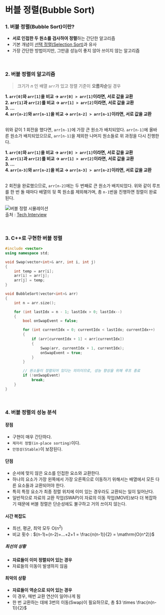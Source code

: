 # 버블 정렬(Bubble Sort)

### 1. 버블 정렬(Bubble Sort)이란?

- **서로 인접한 두 원소를 검사하여 정렬**하는 간단한 알고리즘
- 기본 개념이 [선택 정렬(Selection Sort)](선택%20정렬(Selection%20Sort).md)과 유사
- 가장 간단한 방법이지만, 그만큼 성능이 좋지 않아 쓰이지 않는 알고리즘
<br>

### 2. 버블 정렬의 알고리즘

> 크기가 $n$ 인 배열 `arr`가 있고 정렬 기준이 **오름차순**일 경우  

**1. `arr[0]`와 `arr[1]`을 비교 → `arr[0] > arr[1]`이라면, 서로 값을 교환**  
**2. `arr[1]`과 `arr[2]`를 비교 → `arr[1] > arr[2]`이라면, 서로 값을 교환**  
**3. ...**  
**4. `arr[n-2]`와 `arr[n-1]`을 비교 → `arr[n-2] > arr[n-1]`이라면, 서로 값을 교환**  
<br>

위와 같이 1 회전을 했다면, `arr[n-1]`에 가장 큰 원소가 배치되었다. `arr[n-1]`에 올바른 원소가 배치되었으므로, `arr[n-1]`을 제외한 나머지 원소들로 위 과정을 다시 진행한다.
<br>

**1. `arr[0]`와 `arr[1]`을 비교 → `arr[0] > arr[1]`이라면, 서로 값을 교환**  
**2. `arr[1]`과 `arr[2]`를 비교 → `arr[1] > arr[2]`이라면, 서로 값을 교환**  
**3. ...**  
**4. `arr[n-3]`와 `arr[n-2]`을 비교 → `arr[n-3] > arr[n-2]`이라면, 서로 값을 교환**  
<br>

2 회전을 완료했으므로, `arr[n-2]`에는 두 번째로 큰 원소가 배치되었다. 위와 같이 루프를 한 번 돌 때마다 배열의 뒷 쪽 원소를 제외해가며, 총 `n-1`번을 진행하면 정렬이 완료된다. 

![버블 정렬 시뮬레이션](https://github.com/GimunLee/tech-refrigerator/raw/master/Algorithm/resources/bubble-sort-001.gif)  
출처 : [Tech Interview](https://gyoogle.dev/blog/algorithm/Bubble%20Sort.html)

<br>

### 3. C++로 구현한 버블 정렬

```cpp
#include <vector>
using namespace std;

void Swap(vector<int>& arr, int i, int j)
{
	int temp = arr[i];
	arr[i] = arr[j];
	arr[j] = temp;
}

void BubbleSort(vector<int>& arr)
{
	int n = arr.size();

	for (int lastIdx = n - 1; lastIdx > 0; lastIdx--)
	{
		bool onSwapEvent = false;

		for (int currentIdx = 0; currentIdx < lastIdx; currentIdx++)
		{
			if (arr[currentIdx + 1] < arr[currentIdx])
			{
				Swap(arr, currentIdx + 1, currentIdx);
				onSwapEvent = true;
			}
		}

		// 원소들이 정렬되어 있다는 의미이므로, 성능 향상을 위해 루프 종료
		if (!onSwapEvent)
			break;
	}
}
```  
<br>

### 4. 버블 정렬의 성능 분석
#### 장점
- 구현이 매우 간단하다.
- `제자리 정렬(in-place sorting)`이다.
- `안정성(Stable)`이 보장된다.  

#### 단점
- 순서에 맞지 않은 요소를 인접한 요소와 교환한다.
- 하나의 요소가 가장 왼쪽에서 가장 오른쪽으로 이동하기 위해서는 배열에서 모든 다른 요소들과 교환되어야 한다.
- 특히 특정 요소가 최종 정렬 위치에 이미 있는 경우라도 교환되는 일이 일어난다.
- 일반적으로 자료의 교환 작업(SWAP)이 자료의 이동 작업(MOVE)보다 더 복잡하기 때문에 버블 정렬은 단순성에도 불구하고 거의 쓰이지 않는다.  

#### 시간 복잡도
- 최선, 평균, 최악 모두 $\mathrm{O(n^2)}$
- 비교 횟수 : $(n-1)+(n-2)+...+2+1 = \frac{n(n-1)}{2} = \mathrm{O(n^2)}$

##### 최선의 상황
- **자료들이 이미 정렬되어 있는 경우**
- 자료들의 이동이 발생하지 않음

#### 최악의 상황
- **자료들이 역순으로 되어 있는 경우**
- 이 경우, 매번 교환 연산이 일어나게 됨
- 한 번 교환하는 데에 3번의 이동(Swap)이 필요하므로, 총 $3 \times \frac{n(n-1)}{2}$